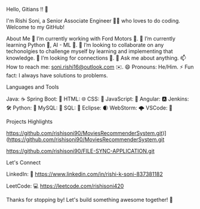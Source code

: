 Hello, Gitians !! 👋

I'm Rishi Soni, a Senior Associate Engineer 👨‍💻 who loves to do coding. Welcome to my GitHub!

About Me 🔭 I’m currently working with Ford Motors 🚗. 🌱 I’m currently learning Python 🐍, AI - ML 🤖. 👯 I’m looking to collaborate on any techonolgies to challenge myself by learning and implementing that knowledge. 🤔 I’m looking for connections 🔗. 💬 Ask me about anything. 📫 How to reach me: soni.rishi16@outlook.com ✉️. 😄 Pronouns: He/Him. ⚡ Fun fact: I always have solutions to problems.

Languages and Tools

Java: ☕️ Spring Boot: 🍃 HTML: 🌐 CSS: 🎨 JavaScript: 📜 Angular: 🅰️ Jenkins: 🛠️ Python: 🐍 MySQL: 🐬 SQL: 💽 Eclipse: 🌒 WebStorm: 🌩️ VSCode: 🧰

Projects Highlights

https://github.com/rishisoni90/MoviesRecommenderSystem.git)](https://github.com/rishisoni90/MoviesRecommenderSystem.git

https://github.com/rishisoni90/FILE-SYNC-APPLICATION.git

Let's Connect

LinkedIn: 🔗 https://www.linkedin.com/in/rishi-k-soni-837381182

LeetCode: 💻 https://leetcode.com/rishisoni420

Thanks for stopping by! Let's build something awesome together! 🚀
